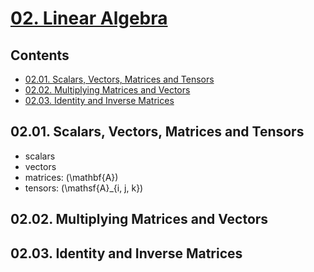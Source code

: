 <!--
Filename: 	note.md
Project: 	/Users/shume/Developer/DeepLearningBook/02
Author: 	shumez <https://github.com/shumez>
Created: 	2019-05-30 18:20:7
Modified: 	2019-05-30 20:21:28
-----
Copyright (c) 2019 shumez
-->

# [02. Linear Algebra]

## Contents

* [02.01. Scalars, Vectors, Matrices and Tensors][0201]
* [02.02. Multiplying Matrices and Vectors][0202]
* [02.03. Identity and Inverse Matrices][0203]


## 02.01. Scalars, Vectors, Matrices and Tensors

- scalars
- vectors
- matrices: \(\mathbf{A}\)
- tensors: \(\mathsf{A}_{i, j, k}\)

## 02.02. Multiplying Matrices and Vectors


## 02.03. Identity and Inverse Matrices


##
[02. Linear Algebra]: https://www.deeplearningbook.org/contents/linear_algebra.html

<!-- toc -->
[0201]: #0201_scalars_vectors_matrices_and_tensors
[0202]: #0202_multiplying_matrices_and_vectors
[0203]: #0203_identity_and_inverse_matrices

<!-- ref -->

<!-- fig -->

<!-- term -->

<style type="text/css">
	img{width: 51%; float: right;}
</style>